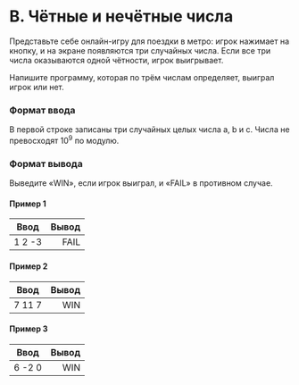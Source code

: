 # B. Чётные и нечётные числа

Представьте себе онлайн-игру для поездки в метро: игрок нажимает на кнопку, и на экране появляются три случайных числа. Если все три числа оказываются одной чётности, игрок выигрывает.

Напишите программу, которая по трём числам определяет, выиграл игрок или нет.

### Формат ввода

В первой строке записаны три случайных целых числа a, b и c. Числа не превосходят 10<sup>9</sup> по модулю.

### Формат вывода

Выведите «WIN», если игрок выиграл, и «FAIL» в противном случае.


#### Пример 1
| Ввод      |  Вывод |
|-----------|------:|
| 1 2 -3  | FAIL |

#### Пример 2
| Ввод      |  Вывод |
|-----------|------:|
| 7 11 7  | WIN |

#### Пример 3
| Ввод      |  Вывод |
|-----------|------:|
| 6 -2 0  | WIN |
